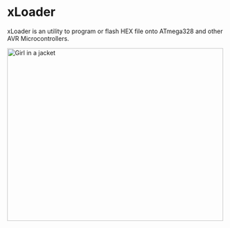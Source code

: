 # xLoader
xLoader is an utility to program or flash HEX file onto ATmega328 and other AVR Microcontrollers.

<img src="https://github.com/binaryupdates/xLoader/blob/master/xloader_atmega328.jpg" alt="Girl in a jacket" width="500" height="400">
